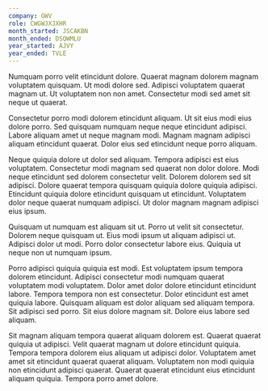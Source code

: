 ```yaml
---
company: GWV
role: CWGWJXJXHR
month_started: JSCAKBN
month_ended: DSQWMLU
year_started: AJVY
year_ended: TVLE
---
```


Numquam porro velit etincidunt dolore. Quaerat magnam dolorem magnam voluptatem quisquam. Ut modi dolore sed. Adipisci voluptatem quaerat magnam ut. Ut voluptatem non non amet. Consectetur modi sed amet sit neque ut quaerat.

Consectetur porro modi dolorem etincidunt aliquam. Ut sit eius modi eius dolore porro. Sed quisquam numquam neque neque etincidunt adipisci. Labore aliquam amet ut neque magnam modi. Magnam magnam adipisci aliquam etincidunt quaerat. Dolor eius sed etincidunt neque porro aliquam.

Neque quiquia dolore ut dolor sed aliquam. Tempora adipisci est eius voluptatem. Consectetur modi magnam sed quaerat non dolor dolore. Modi neque etincidunt sed dolorem consectetur velit. Dolorem dolorem sed sit adipisci. Dolore quaerat tempora quisquam quiquia dolore quiquia adipisci. Etincidunt quiquia dolore etincidunt quisquam ut etincidunt. Voluptatem dolor neque quaerat numquam adipisci. Ut dolor magnam magnam adipisci eius ipsum.

Quisquam ut numquam est aliquam sit ut. Porro ut velit sit consectetur. Dolorem neque quisquam ut. Eius modi ipsum ut aliquam adipisci ut. Adipisci dolor ut modi. Porro dolor consectetur labore eius. Quiquia ut neque non ut numquam ipsum.

Porro adipisci quiquia quiquia est modi. Est voluptatem ipsum tempora dolorem etincidunt. Adipisci consectetur modi numquam quaerat voluptatem modi voluptatem. Dolor amet dolor dolore etincidunt etincidunt labore. Tempora tempora non est consectetur. Dolor etincidunt est amet quiquia labore. Quisquam aliquam est dolor aliquam sed aliquam tempora. Sit adipisci sed porro. Sit eius dolore magnam sit. Dolore eius labore sed aliquam.

Sit magnam aliquam tempora quaerat aliquam dolorem est. Quaerat quaerat quiquia ut adipisci. Velit quaerat magnam ut dolore etincidunt quiquia. Tempora tempora dolorem eius aliquam ut adipisci dolor. Voluptatem amet amet sit etincidunt quaerat quaerat aliquam. Voluptatem non modi quiquia non etincidunt adipisci quaerat. Quaerat quaerat etincidunt eius etincidunt aliquam quiquia. Tempora porro amet dolore.
    